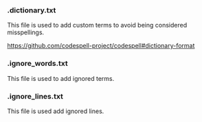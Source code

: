 
### .dictionary.txt

This file is used to add custom terms to avoid being considered misspellings.

https://github.com/codespell-project/codespell#dictionary-format

### .ignore_words.txt

This file is used to add ignored terms.

### .ignore_lines.txt

This file is used add ignored lines.
